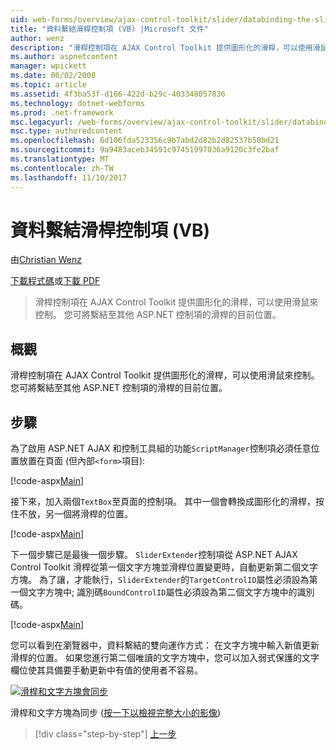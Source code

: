 ```yaml
---
uid: web-forms/overview/ajax-control-toolkit/slider/databinding-the-slider-control-vb
title: "資料繫結滑桿控制項 (VB) |Microsoft 文件"
author: wenz
description: "滑桿控制項在 AJAX Control Toolkit 提供圖形化的滑桿，可以使用滑鼠來控制。 這是可以繫結目前 positio..."
ms.author: aspnetcontent
manager: wpickett
ms.date: 06/02/2008
ms.topic: article
ms.assetid: 4f3ba53f-d166-422d-b29c-403348057836
ms.technology: dotnet-webforms
ms.prod: .net-framework
msc.legacyurl: /web-forms/overview/ajax-control-toolkit/slider/databinding-the-slider-control-vb
msc.type: authoredcontent
ms.openlocfilehash: 6d106fda523356c9b7abd2d82b2d82537b50bd21
ms.sourcegitcommit: 9a9483aceb34591c97451997036a9120c3fe2baf
ms.translationtype: MT
ms.contentlocale: zh-TW
ms.lasthandoff: 11/10/2017
---
```

<a name="databinding-the-slider-control-vb"></a>資料繫結滑桿控制項 (VB)
====================
由[Christian Wenz](https://github.com/wenz)

[下載程式碼](http://download.microsoft.com/download/9/3/f/93f8daea-bebd-4821-833b-95205389c7d0/Slider0.vb.zip)或[下載 PDF](http://download.microsoft.com/download/2/d/c/2dc10e34-6983-41d4-9c08-f78f5387d32b/slider0VB.pdf)

> 滑桿控制項在 AJAX Control Toolkit 提供圖形化的滑桿，可以使用滑鼠來控制。 您可將繫結至其他 ASP.NET 控制項的滑桿的目前位置。


## <a name="overview"></a>概觀

滑桿控制項在 AJAX Control Toolkit 提供圖形化的滑桿，可以使用滑鼠來控制。 您可將繫結至其他 ASP.NET 控制項的滑桿的目前位置。

## <a name="steps"></a>步驟

為了啟用 ASP.NET AJAX 和控制工具組的功能`ScriptManager`控制項必須任意位置放置在頁面 (但內部`<form>`項目):

[!code-aspx[Main](databinding-the-slider-control-vb/samples/sample1.aspx)]

接下來，加入兩個`TextBox`至頁面的控制項。 其中一個會轉換成圖形化的滑桿，按住不放，另一個將滑桿的位置。

[!code-aspx[Main](databinding-the-slider-control-vb/samples/sample2.aspx)]

下一個步驟已是最後一個步驟。 `SliderExtender`控制項從 ASP.NET AJAX Control Toolkit 滑桿從第一個文字方塊並滑桿位置變更時，自動更新第二個文字方塊。 為了讓，才能執行，`SliderExtender`的`TargetControlID`屬性必須設為第一個文字方塊中; 識別碼`BoundControlID`屬性必須設為第二個文字方塊中的識別碼。

[!code-aspx[Main](databinding-the-slider-control-vb/samples/sample3.aspx)]

您可以看到在瀏覽器中，資料繫結的雙向運作方式： 在文字方塊中輸入新值更新滑桿的位置。 如果您進行第二個唯讀的文字方塊中，您可以加入弱式保護的文字欄位使其具備要手動更新中有值的使用者不容易。


[![滑桿和文字方塊會同步](databinding-the-slider-control-vb/_static/image2.png)](databinding-the-slider-control-vb/_static/image1.png)

滑桿和文字方塊為同步 ([按一下以檢視完整大小的影像](databinding-the-slider-control-vb/_static/image3.png))

>[!div class="step-by-step"]
[上一步](using-the-slider-control-with-auto-postback-vb.md)
